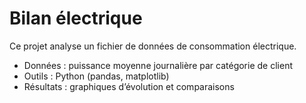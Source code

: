 # Bilan électrique

Ce projet analyse un fichier de données de consommation électrique.
- Données : puissance moyenne journalière par catégorie de client
- Outils : Python (pandas, matplotlib)
- Résultats : graphiques d’évolution et comparaisons
